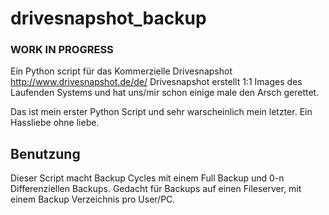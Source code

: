 drivesnapshot_backup
====================

<h3>WORK IN PROGRESS</h3>

Ein Python script für das Kommerzielle Drivesnapshot http://www.drivesnapshot.de/de/
Drivesnapshot erstellt 1:1 Images des Laufenden Systems und hat uns/mir schon einige male den Arsch gerettet.

Das ist mein erster Python Script und sehr warscheinlich mein letzter. Ein Hassliebe ohne liebe.

<h2>Benutzung</h2>
Dieser Script macht Backup Cycles mit einem Full Backup und 0-n Differenziellen Backups.
Gedacht für Backups auf einen Fileserver, mit einem Backup Verzeichnis pro User/PC.